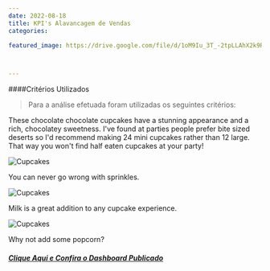 ```yaml
---
date: 2022-08-18
title: KPI's Alavancagem de Vendas
categories:

featured_image: https://drive.google.com/file/d/1oM9Iu_3T_-2tpLLAhX2k9RNU3VzUkq1o/view?usp=sharing



---
```

####Critérios Utilizados 

> Para a análise efetuada foram utilizadas os seguintes critérios:


These chocolate chocolate cupcakes have a stunning appearance and a rich, chocolatey sweetness. I've found at parties people prefer bite sized deserts so I'd recommend making 24 mini cupcakes rather than 12 large. That way you won't find half eaten cupcakes at your party!

![Cupcakes](https://images.unsplash.com/photo-1448131063153-f1e240f98a72?w=1560&h=940&fit=crop)

You can never go wrong with sprinkles.

![Cupcakes](https://images.unsplash.com/photo-1420730614543-e39f93134b0d?w=1560&h=940&fit=crop)

Milk is a great addition to any cupcake experience.

![Cupcakes](https://images.unsplash.com/photo-1457508252818-162dc1934c2f?w=1560&h=940&fit=crop)

Why not add some popcorn?

##### [Clique Aqui e Confira o Dashboard Publicado](https://app.powerbi.com/view?r=eyJrIjoiN2FkYjI4YzgtMmZmYS00ZjFjLTgyMDQtODBmZjFjZGFmMTViIiwidCI6ImU5YzYxMzhlLTQyZmUtNGM3MS1iMWFkLTc1ZjA1NTdiOWI0NSJ9&pageName=ReportSection)

